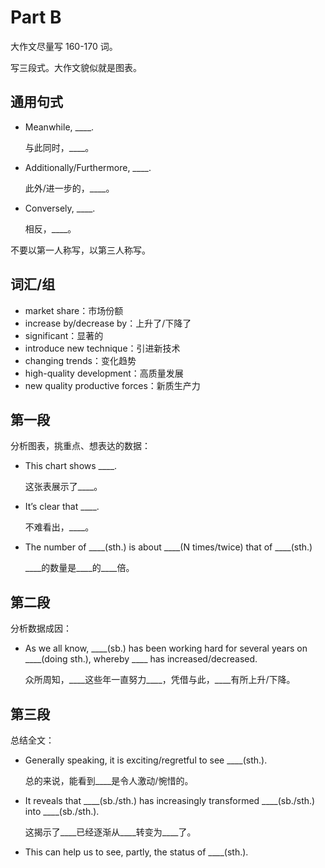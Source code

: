 # Part B

大作文尽量写 160-170 词。

写三段式。大作文貌似就是图表。

## 通用句式

+ Meanwhile, ____.

  与此同时，____。
+ Additionally/Furthermore, ____.

  此外/进一步的，____。
+ Conversely, ____.

  相反，____。

不要以第一人称写，以第三人称写。

## 词汇/组

+ market share：市场份额
+ increase by/decrease by：上升了/下降了
+ significant：显著的
+ introduce new technique：引进新技术
+ changing trends：变化趋势
+ high-quality development：高质量发展
+ new quality productive forces：新质生产力

## 第一段

分析图表，挑重点、想表达的数据：

+ This chart shows ____.

  这张表展示了____。
+ It’s clear that ____.

  不难看出，____。
+ The number of ____(sth.) is about ____(N times/twice) that of ____(sth.)

  \____的数量是\____的\____倍。

## 第二段

分析数据成因：

+ As we all know, ____(sb.) has been working hard for several years on ____(doing sth.), whereby ____ has increased/decreased.

  众所周知，\_\_\_\_这些年一直努力____，凭借与此，____有所上升/下降。

## 第三段

总结全文：

+ Generally speaking, it is exciting/regretful to see ____(sth.).

  总的来说，能看到____是令人激动/惋惜的。
+ It reveals that ____(sb./sth.) has increasingly transformed ____(sb./sth.) into ____(sb./sth.).

  这揭示了____已经逐渐从____转变为____了。
+ This can help us to see, partly, the status of ____(sth.).